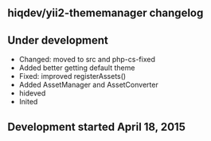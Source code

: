 hiqdev/yii2-thememanager changelog
----------------------------------

## Under development

- Changed: moved to src and php-cs-fixed
- Added better getting default theme
- Fixed: improved registerAssets()
- Added AssetManager and AssetConverter
- hideved
- Inited

## Development started April 18, 2015

